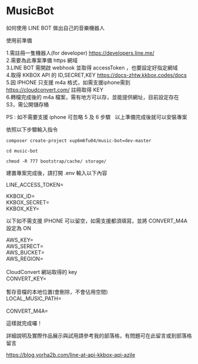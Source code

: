 # MusicBot
如何使用 LINE BOT 做出自己的音樂機器人

使用前準備

1.需註冊一隻機器人(for developer)  https://developers.line.me/ <br>
2.需要為此專案準備 https 網域 <br>
3.LINE BOT 需開啟 webhook 並取得 accessToken ，也要設定好指定網域 <br>
4.取得 KKBOX API 的 ID,SECRET,KEY https://docs-zhtw.kkbox.codes/docs <br>
5.因 IPHONE 只支援 m4a 格式，如需支援iphone需到 https://cloudconvert.com/ 註冊取得 KEY <br>
6.轉檔完成後的 m4a 檔案，需有地方可以存，並能提供網址，目前設定存在 S3，需公開儲存桶 <br>
  
  PS : 如不需要支援 iphone 可忽略 5 及 6 步驟
  
以上準備完成後就可以安裝專案

依照以下步驟輸入指令

```
composer create-project xup6m6fu04/music-bot=dev-master
```
```
cd music-bot
```
```
chmod -R 777 bootstrap/cache/ storage/
```

建置專案完成後，請打開 .env 輸入以下內容

LINE_ACCESS_TOKEN=<br>

KKBOX_ID=<br>
KKBOX_SECRET=<br>
KKBOX_KEY=<br>

以下如不需支援 IPHONE 可以留空，如需支援都須填寫，並將 CONVERT_M4A 設定為 ON

AWS_KEY=<br>
AWS_SERECT=<br>
AWS_BUCKET=<br>
AWS_REGION=<br><br>
CloudConvert 網站取得的 key<br>
CONVERT_KEY=<br><br>
暫存音檔的本地位置(會刪除，不會佔用空間)<br>
LOCAL_MUSIC_PATH=<br><br>
CONVERT_M4A=<br>

這樣就完成囉！

詳細說明及實際作品展示與試用請參考我的部落格，有問題可在此留言或到部落格留言

https://blog.yorha2b.com/line-at-api-kkbox-api-azjle
